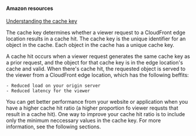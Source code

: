 #### Amazon resources


<a href="https://docs.aws.amazon.com/AmazonCloudFront/latest/DeveloperGuide/understanding-the-cache-key.html">Understanding the cache key</a>

The cache key determines whether a viewer request to a CloudFront edge location
results in a cache hit. The cache key is the unique identifier for an object in the cache.
Each object in the cache has a unique cache key.

A cache hit occurs when a viewer request generates the same cache key as a prior
request, and the object for that cache key is in the edge location's cache and valid.
When there's cache hit, the requested object is served to the  viewer from a 
CloudFront edge location, which has the following beffits:

    - Reduced load on your origin server
    - Reduced latency for the viewer


You can get better performance from your website or application when you have a 
higher cache hit ratio (a higher proportion fo viewer requsts that result in a cache hit).
One way to improve your cache hit ratio is to include only the minimum neccessary
values in the cache key. For more information, see the following sections.
